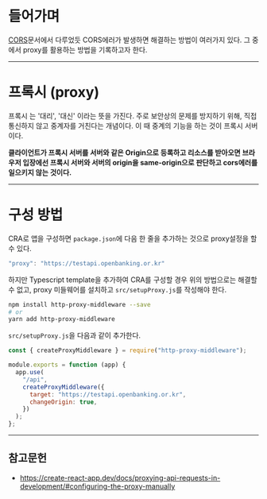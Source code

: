 # 들어가며

[CORS](https://github.com/yty0643/development-documents/blob/main/cors.md)문서에서 다루었듯 CORS에러가 발생하면 해결하는 방법이 여러가지 있다.
그 중에서 proxy를 활용하는 방법을 기록하고자 한다.

---

# 프록시 (proxy)

프록시 는 '대리', '대신' 이라는 뜻을 가진다.
주로 보안상의 문제를 방지하기 위해, 직접 통신하지 않고 중계자를 거친다는 개념이다.
이 때 중계의 기능을 하는 것이 프록시 서버 이다.

**클라이언트가 프록시 서버를 서버와 같은 Origin으로 등록하고 리소스를 받아오면 브라우저 입장에선 프록시 서버와 서버의 origin을 same-origin으로 판단하고 cors에러를 일으키지 않는 것이다.**

---

# 구성 방법

CRA로 앱을 구성하면 `package.json`에 다음 한 줄을 추가하는 것으로 proxy설정을 할 수 있다.

```javascript
"proxy": "https://testapi.openbanking.or.kr"
```

하지만 Typescript template을 추가하여 CRA를 구성할 경우 위의 방법으로는 해결할 수 없고,
proxy 미들웨어를 설치하고 `src/setupProxy.js`를 작성해야 한다.

```bash
npm install http-proxy-middleware --save
# or
yarn add http-proxy-middleware

```

`src/setupProxy.js`을 다음과 같이 추가한다.

```javascript
const { createProxyMiddleware } = require("http-proxy-middleware");

module.exports = function (app) {
  app.use(
    "/api",
    createProxyMiddleware({
      target: "https://testapi.openbanking.or.kr",
      changeOrigin: true,
    })
  );
};
```

---

## 참고문헌

- https://create-react-app.dev/docs/proxying-api-requests-in-development/#configuring-the-proxy-manually
